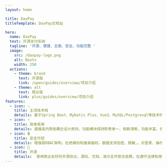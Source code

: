 ```yaml
---
layout: home

title: DaxPay
titleTemplate: DaxPay文档站

hero:
  name: DaxPay
  text: 开源支付系统
  tagline: '开源、便捷、全面、安全、功能完整 '
  image:
    src: /daxpay-logo.png
    alt: Bootx
    width: 250
  actions:
    - theme: brand
      text: 开源版
      link: /open/guides/overview/项目介绍
    - theme: alt
      text: 商业版
      link: plus/guides/overview/项目介绍
features:
  - icon: 💡
    title: 主流技术栈
    details: 基于Spring Boot、Mybatis Plus、Vue3、MySQL/Postgresql等技术栈开发。基于Maven模块化设计，易于二次开发和扩展
  - icon: ⚡️
    title: 简单易用
    details: 遵循高内聚低耦合设计原则，功能模块保持职责单一，依赖清晰，功能丰富，但不做过度封和设计，对外提供API接口调用，
  - icon: 🔒️
    title: 安全可控
    details: 增强版RBAC架构，杜绝横向和垂直越权，数据支持加密、脱敏，，对登录、操作、数据变动进行审计记录，对请求和响应数据进行签名
  - icon: 📱
    title: 开源
    details:  使用商业友好的开源协议，源码、文档、演示全开放无收费。在遵守法律和用户协议的前提下，您可以自由免费的修改、使用。
---
```

